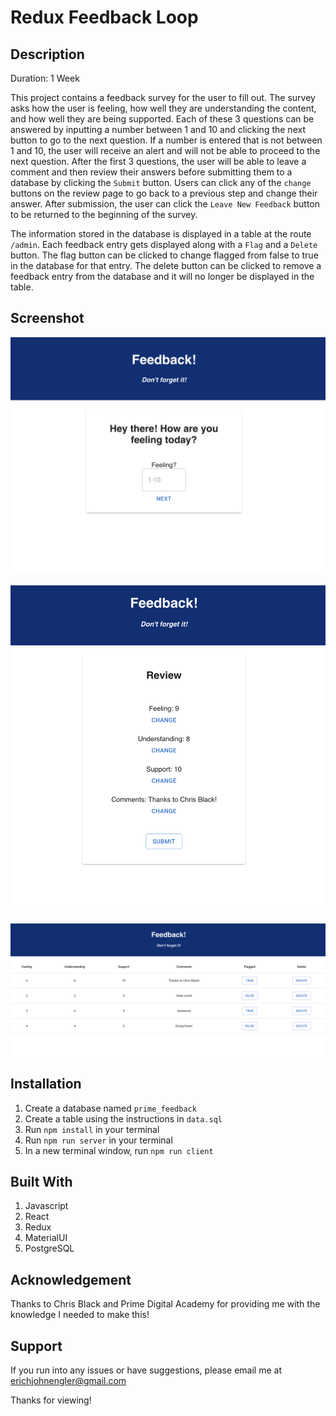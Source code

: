 # Redux Feedback Loop

## Description

Duration: 1 Week

This project contains a feedback survey for the user to fill out. The survey asks how the user is feeling, how well they are understanding the content, and how well they are being supported. Each of these 3 questions can be answered by inputting a number between 1 and 10 and clicking the next button to go to the next question. If a number is entered that is not between 1 and 10, the user will receive an alert and will not be able to proceed to the next question. After the first 3 questions, the user will be able to leave a comment and then review their answers before submitting them to a database by clicking the `Submit` button. Users can click any of the `change` buttons on the review page to go back to a previous step and change their answer. After submission, the user can click the `Leave New Feedback` button to be returned to the beginning of the survey.

The information stored in the database is displayed in a table at the route `/admin`. Each feedback entry gets displayed along with a `Flag` and a `Delete` button. The flag button can be clicked to change flagged from false to true in the database for that entry. The delete button can be clicked to remove a feedback entry from the database and it will no longer be displayed in the table.

## Screenshot

![Preview 1](./public/images/preview1.png)
<br /><br />
![Preview 2](./public/images/preview2.png)
<br /><br />
![Preview 3](./public/images/preview3.png)

## Installation

1. Create a database named `prime_feedback`
2. Create a table using the instructions in `data.sql`
3. Run `npm install` in your terminal
4. Run `npm run server` in your terminal
5. In a new terminal window, run `npm run client`

## Built With

1. Javascript
2. React
3. Redux
4. MaterialUI
5. PostgreSQL

## Acknowledgement

Thanks to Chris Black and Prime Digital Academy for providing me with the knowledge I needed to make this!

## Support

If you run into any issues or have suggestions, please email me at erichjohnengler@gmail.com

Thanks for viewing!
